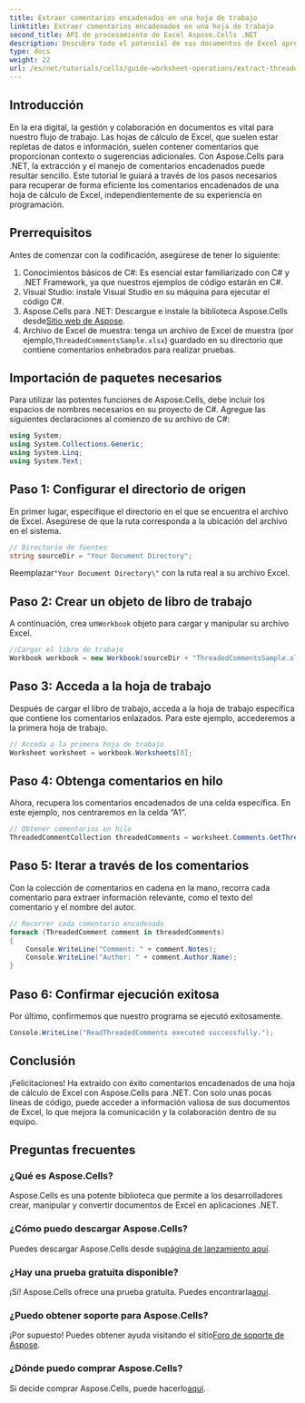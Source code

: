 ```yaml
---
title: Extraer comentarios encadenados en una hoja de trabajo
linktitle: Extraer comentarios encadenados en una hoja de trabajo
second_title: API de procesamiento de Excel Aspose.Cells .NET
description: Descubra todo el potencial de sus documentos de Excel aprendiendo a extraer comentarios enlazados de manera eficiente con Aspose.Cells para .NET. Este completo tutorial le guiará paso a paso a través de instrucciones.
type: docs
weight: 22
url: /es/net/tutorials/cells/guide-worksheet-operations/extract-threaded-comments/
---
```

## Introducción

En la era digital, la gestión y colaboración en documentos es vital para nuestro flujo de trabajo. Las hojas de cálculo de Excel, que suelen estar repletas de datos e información, suelen contener comentarios que proporcionan contexto o sugerencias adicionales. Con Aspose.Cells para .NET, la extracción y el manejo de comentarios encadenados puede resultar sencillo. Este tutorial le guiará a través de los pasos necesarios para recuperar de forma eficiente los comentarios encadenados de una hoja de cálculo de Excel, independientemente de su experiencia en programación. 

## Prerrequisitos
Antes de comenzar con la codificación, asegúrese de tener lo siguiente:

1. Conocimientos básicos de C#: Es esencial estar familiarizado con C# y .NET Framework, ya que nuestros ejemplos de código estarán en C#.
2. Visual Studio: instale Visual Studio en su máquina para ejecutar el código C#.
3.  Aspose.Cells para .NET: Descargue e instale la biblioteca Aspose.Cells desde[Sitio web de Aspose](https://releases.aspose.com/cells/net/).
4.  Archivo de Excel de muestra: tenga un archivo de Excel de muestra (por ejemplo,`ThreadedCommentsSample.xlsx`) guardado en su directorio que contiene comentarios enhebrados para realizar pruebas.

## Importación de paquetes necesarios
Para utilizar las potentes funciones de Aspose.Cells, debe incluir los espacios de nombres necesarios en su proyecto de C#. Agregue las siguientes declaraciones al comienzo de su archivo de C#:

```csharp
using System;
using System.Collections.Generic;
using System.Linq;
using System.Text;
```

## Paso 1: Configurar el directorio de origen
En primer lugar, especifique el directorio en el que se encuentra el archivo de Excel. Asegúrese de que la ruta corresponda a la ubicación del archivo en el sistema.

```csharp
// Directorio de fuentes
string sourceDir = "Your Document Directory";
```
 Reemplazar`"Your Document Directory\"` con la ruta real a su archivo Excel.

## Paso 2: Crear un objeto de libro de trabajo
 A continuación, crea un`Workbook` objeto para cargar y manipular su archivo Excel.

```csharp
//Cargar el libro de trabajo
Workbook workbook = new Workbook(sourceDir + "ThreadedCommentsSample.xlsx");
```

## Paso 3: Acceda a la hoja de trabajo
Después de cargar el libro de trabajo, acceda a la hoja de trabajo específica que contiene los comentarios enlazados. Para este ejemplo, accederemos a la primera hoja de trabajo.

```csharp
// Acceda a la primera hoja de trabajo
Worksheet worksheet = workbook.Worksheets[0];
```

## Paso 4: Obtenga comentarios en hilo
Ahora, recupera los comentarios encadenados de una celda específica. En este ejemplo, nos centraremos en la celda “A1”.

```csharp
// Obtener comentarios en hilo
ThreadedCommentCollection threadedComments = worksheet.Comments.GetThreadedComments("A1");
```

## Paso 5: Iterar a través de los comentarios
Con la colección de comentarios en cadena en la mano, recorra cada comentario para extraer información relevante, como el texto del comentario y el nombre del autor.

```csharp
// Recorrer cada comentario encadenado
foreach (ThreadedComment comment in threadedComments)
{
    Console.WriteLine("Comment: " + comment.Notes);
    Console.WriteLine("Author: " + comment.Author.Name);
}
```

## Paso 6: Confirmar ejecución exitosa
Por último, confirmemos que nuestro programa se ejecutó exitosamente.

```csharp
Console.WriteLine("ReadThreadedComments executed successfully.");
```

## Conclusión
¡Felicitaciones! Ha extraído con éxito comentarios encadenados de una hoja de cálculo de Excel con Aspose.Cells para .NET. Con solo unas pocas líneas de código, puede acceder a información valiosa de sus documentos de Excel, lo que mejora la comunicación y la colaboración dentro de su equipo.

## Preguntas frecuentes

### ¿Qué es Aspose.Cells?
Aspose.Cells es una potente biblioteca que permite a los desarrolladores crear, manipular y convertir documentos de Excel en aplicaciones .NET.

### ¿Cómo puedo descargar Aspose.Cells?
 Puedes descargar Aspose.Cells desde su[página de lanzamiento aquí](https://releases.aspose.com/cells/net/).

### ¿Hay una prueba gratuita disponible?
 ¡Sí! Aspose.Cells ofrece una prueba gratuita. Puedes encontrarla[aquí](https://releases.aspose.com/).

### ¿Puedo obtener soporte para Aspose.Cells?
 ¡Por supuesto! Puedes obtener ayuda visitando el sitio[Foro de soporte de Aspose](https://forum.aspose.com/c/cells/9).

### ¿Dónde puedo comprar Aspose.Cells?
 Si decide comprar Aspose.Cells, puede hacerlo[aquí](https://purchase.aspose.com/buy).